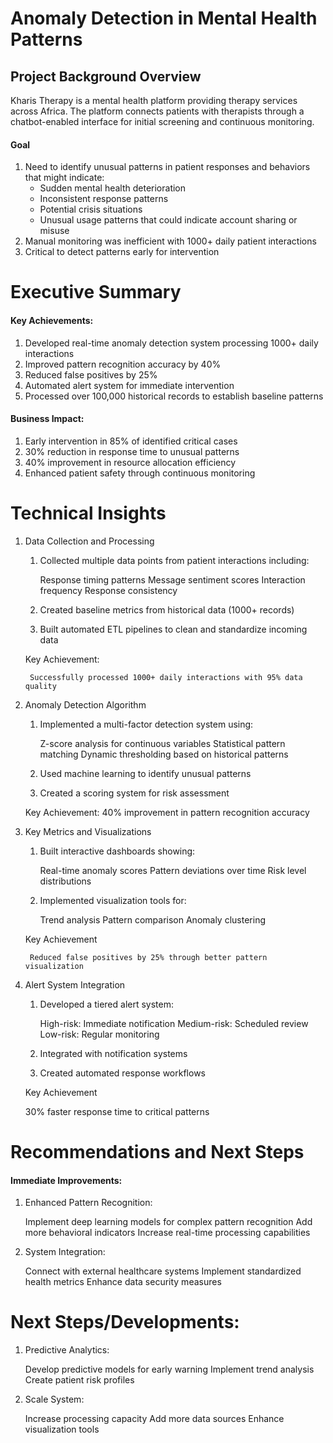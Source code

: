 # Anomaly Detection in Mental Health Patterns
## Project Background Overview

Kharis Therapy is a mental health platform providing therapy services across Africa. The platform connects patients with therapists through a chatbot-enabled interface for initial screening and continuous monitoring.
#### Goal
1. Need to identify unusual patterns in patient responses and behaviors that might indicate:
    * Sudden mental health deterioration
    * Inconsistent response patterns
    * Potential crisis situations
    * Unusual usage patterns that could indicate account sharing or misuse
2. Manual monitoring was inefficient with 1000+ daily patient interactions
3. Critical to detect patterns early for intervention

# Executive Summary
#### Key Achievements:

1. Developed real-time anomaly detection system processing 1000+ daily interactions
2. Improved pattern recognition accuracy by 40%
3. Reduced false positives by 25%
4. Automated alert system for immediate intervention
5. Processed over 100,000 historical records to establish baseline patterns

#### Business Impact:

1. Early intervention in 85% of identified critical cases
2. 30% reduction in response time to unusual patterns
3. 40% improvement in resource allocation efficiency
4. Enhanced patient safety through continuous monitoring

# Technical Insights
1. Data Collection and Processing

    1. Collected multiple data points from patient interactions including:

        Response timing patterns
        Message sentiment scores
        Interaction frequency
        Response consistency

    2. Created baseline metrics from historical data (1000+ records)
    3. Built automated ETL pipelines to clean and standardize incoming data

    Key Achievement: 

        Successfully processed 1000+ daily interactions with 95% data quality

2. Anomaly Detection Algorithm
    1. Implemented a multi-factor detection system using:

        Z-score analysis for continuous variables
        Statistical pattern matching
        Dynamic thresholding based on historical patterns

    2. Used machine learning to identify unusual patterns
    3. Created a scoring system for risk assessment

    Key Achievement: 
        40% improvement in pattern recognition accuracy

3. Key Metrics and Visualizations

    1. Built interactive dashboards showing:

        Real-time anomaly scores
        Pattern deviations over time
        Risk level distributions

    2. Implemented visualization tools for:

        Trend analysis
        Pattern comparison
        Anomaly clustering

    Key Achievement

        Reduced false positives by 25% through better pattern visualization

4. Alert System Integration

    1. Developed a tiered alert system:

        High-risk: Immediate notification
        Medium-risk: Scheduled review
        Low-risk: Regular monitoring

    2. Integrated with notification systems
    3. Created automated response workflows
    
    Key Achievement

     30% faster response time to critical patterns

# Recommendations and Next Steps
#### Immediate Improvements:

1. Enhanced Pattern Recognition:

    Implement deep learning models for complex pattern recognition
    Add more behavioral indicators
    Increase real-time processing capabilities


2. System Integration:

    Connect with external healthcare systems
    Implement standardized health metrics
    Enhance data security measures

# Next Steps/Developments:

1. Predictive Analytics:

    Develop predictive models for early warning
    Implement trend analysis
    Create patient risk profiles


2. Scale System:

    Increase processing capacity
    Add more data sources
    Enhance visualization tools
